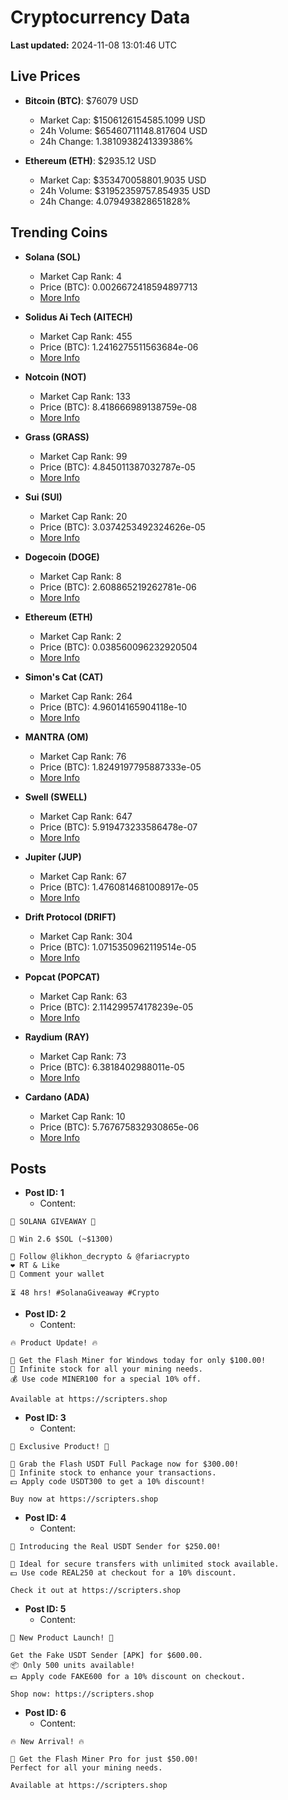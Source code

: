 # Cryptocurrency Data

**Last updated:** 2024-11-08 13:01:46 UTC

## Live Prices
- **Bitcoin (BTC)**: $76079 USD
  - Market Cap: $1506126154585.1099 USD
  - 24h Volume: $65460711148.817604 USD
  - 24h Change: 1.3810938241339386%

- **Ethereum (ETH)**: $2935.12 USD
  - Market Cap: $353470058801.9035 USD
  - 24h Volume: $31952359757.854935 USD
  - 24h Change: 4.079493828651828%

## Trending Coins
- **Solana (SOL)**
  - Market Cap Rank: 4
  - Price (BTC): 0.0026672418594897713
  - [More Info](https://www.coingecko.com/en/coins/solana)

- **Solidus Ai Tech (AITECH)**
  - Market Cap Rank: 455
  - Price (BTC): 1.2416275511563684e-06
  - [More Info](https://www.coingecko.com/en/coins/solidus-ai-tech)

- **Notcoin (NOT)**
  - Market Cap Rank: 133
  - Price (BTC): 8.418666989138759e-08
  - [More Info](https://www.coingecko.com/en/coins/notcoin)

- **Grass (GRASS)**
  - Market Cap Rank: 99
  - Price (BTC): 4.845011387032787e-05
  - [More Info](https://www.coingecko.com/en/coins/grass)

- **Sui (SUI)**
  - Market Cap Rank: 20
  - Price (BTC): 3.0374253492324626e-05
  - [More Info](https://www.coingecko.com/en/coins/sui)

- **Dogecoin (DOGE)**
  - Market Cap Rank: 8
  - Price (BTC): 2.608865219262781e-06
  - [More Info](https://www.coingecko.com/en/coins/dogecoin)

- **Ethereum (ETH)**
  - Market Cap Rank: 2
  - Price (BTC): 0.038560096232920504
  - [More Info](https://www.coingecko.com/en/coins/ethereum)

- **Simon's Cat (CAT)**
  - Market Cap Rank: 264
  - Price (BTC): 4.96014165904118e-10
  - [More Info](https://www.coingecko.com/en/coins/simons-cat)

- **MANTRA (OM)**
  - Market Cap Rank: 76
  - Price (BTC): 1.8249197795887333e-05
  - [More Info](https://www.coingecko.com/en/coins/mantra)

- **Swell (SWELL)**
  - Market Cap Rank: 647
  - Price (BTC): 5.919473233586478e-07
  - [More Info](https://www.coingecko.com/en/coins/swell-network)

- **Jupiter (JUP)**
  - Market Cap Rank: 67
  - Price (BTC): 1.4760814681008917e-05
  - [More Info](https://www.coingecko.com/en/coins/jupiter)

- **Drift Protocol (DRIFT)**
  - Market Cap Rank: 304
  - Price (BTC): 1.0715350962119514e-05
  - [More Info](https://www.coingecko.com/en/coins/drift-protocol)

- **Popcat (POPCAT)**
  - Market Cap Rank: 63
  - Price (BTC): 2.114299574178239e-05
  - [More Info](https://www.coingecko.com/en/coins/popcat)

- **Raydium (RAY)**
  - Market Cap Rank: 73
  - Price (BTC): 6.3818402988011e-05
  - [More Info](https://www.coingecko.com/en/coins/raydium)

- **Cardano (ADA)**
  - Market Cap Rank: 10
  - Price (BTC): 5.767675832930865e-06
  - [More Info](https://www.coingecko.com/en/coins/cardano)

## Posts
- **Post ID: 1**
  - Content:
```
🚀 SOLANA GIVEAWAY 🚀

🎁 Win 2.6 $SOL (~$1300)

🤝 Follow @likhon_decrypto & @fariacrypto
❤️ RT & Like
💬 Comment your wallet

⏳ 48 hrs! #SolanaGiveaway #Crypto
```

- **Post ID: 2**
  - Content:
```
🔥 Product Update! 🔥

🚀 Get the Flash Miner for Windows today for only $100.00!
🔋 Infinite stock for all your mining needs.
💰 Use code MINER100 for a special 10% off.

Available at https://scripters.shop
```

- **Post ID: 3**
  - Content:
```
🎁 Exclusive Product! 🎁

💸 Grab the Flash USDT Full Package now for $300.00!
🎉 Infinite stock to enhance your transactions.
💵 Apply code USDT300 to get a 10% discount!

Buy now at https://scripters.shop
```

- **Post ID: 4**
  - Content:
```
💎 Introducing the Real USDT Sender for $250.00!

💼 Ideal for secure transfers with unlimited stock available.
💵 Use code REAL250 at checkout for a 10% discount.

Check it out at https://scripters.shop
```

- **Post ID: 5**
  - Content:
```
🚀 New Product Launch! 🚀

Get the Fake USDT Sender [APK] for $600.00.
📦 Only 500 units available!
💵 Apply code FAKE600 for a 10% discount on checkout.

Shop now: https://scripters.shop
```

- **Post ID: 6**
  - Content:
```
🔥 New Arrival! 🔥

💸 Get the Flash Miner Pro for just $50.00!
Perfect for all your mining needs.

Available at https://scripters.shop
```

